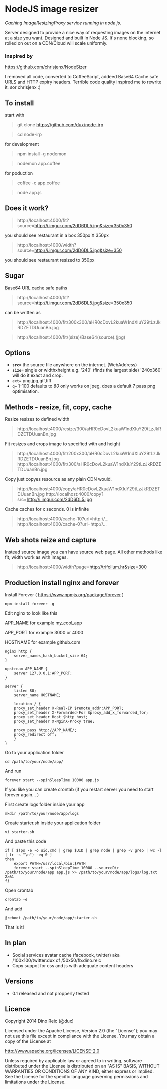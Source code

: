 # NodeJS image resizer


*Caching ImageResizingProxy service running in node js.*

Server designed to provide a nice way of requesting images on the internet at a size you want. Designed and built in Node JS.
It's none blocking, so rolled on out on a CDN/Cloud will scale uniformly.

### Inspired by

https://github.com/chrisjenx/NodeSizer

I removed all code, converted to CoffeeScript, addeed Base64 Cache safe URLS and HTTP expiry headers. Terrible code quality inspired me to rewrite it, sor chrisjenx :)


## To install

start with

> git clone https://github.com/dux/node-irp

> cd node-irp

for development

> npm install -g nodemon

> nodemon app.coffee

for poduction

> coffee -c app.coffee

> node app.js


## Does it work?

> http://localhost:4000/fit?source=http://i.imgur.com/2dD6DL5.jpg&size=350x350

you should see restaurant in a box 350px X 350px

> http://localhost:4000/width?source=http://i.imgur.com/2dD6DL5.jpg&size=350

you should see restaurant resized to 350px


## Sugar

Base64 URL cache safe paths

> http://localhost:4000/fit?source=http://i.imgur.com/2dD6DL5.jpg&size=350x350

can be written as

> http://localhost:4000/fit/300x300/aHR0cDovL2kuaW1ndXIuY29tLzJkRDZETDUuanBn.jpg

> http://localhost:4000/fit/(size)/Base64(source).(jpg)


## Options

* **`src=`** the source file anywhere on the internet. (WebAddress)
* **`size=`** single or widthxheight e.g. '240' (finds the largest side) '240x360' will do it exact and crop.
* `ext=` png,jpg,gif,tiff
* `q=` 1-100 defaults to _80_ only works on jpeg, does a default 7 pass png optimisation.


## Methods - resize, fit, copy, cache

Resize resizes to defined width

> http://localhost:4000/resize/300/aHR0cDovL2kuaW1ndXIuY29tLzJkRDZETDUuanBn.jpg

Fit resizes and crops image to specified with and height

> http://localhost:4000/fit/200x300/aHR0cDovL2kuaW1ndXIuY29tLzJkRDZETDUuanBn.jpg
> http://localhost:4000/fit/300/aHR0cDovL2kuaW1ndXIuY29tLzJkRDZETDUuanBn.jpg

Copy just copyes resource as any plain CDN would.

> http://localhost:4000/copy/aHR0cDovL2kuaW1ndXIuY29tLzJkRDZETDUuanBn.jpg
> http://localhost:4000/copy?src=http://i.imgur.com/2dD6DL5.jpg


Cache caches for x seconds. 0 is infinite

> http://localhost:4000/cache-10?url=http://...
> http://localhost:4000/cache-0?url=http://...

## Web shots reize and capture

Instead source image you can have source web page. All other methods like fit, width work as with images.

> http://localhost:4000/width?page=http://trifolium.hr&size=300



## Production install nginx and forever

Install Forever ( https://www.npmjs.org/package/forever )
	
	npm install forever -g

Edit nginx to look like this

APP_NAME for example my_cool_app

APP_PORT for example 3000 or 4000

HOSTNAME for example github.com


	nginx http { 
		server_names_hash_bucket_size 64; 
	}

	upstream APP_NAME {
		server 127.0.0.1:APP_PORT;
  	}

  	server {
		listen 80;
		server_name HOSTNAME;

		location / {
  		proxy_set_header X-Real-IP $remote_addr:APP_PORT;
  		proxy_set_header X-Forwarded-For $proxy_add_x_forwarded_for;
  		proxy_set_header Host $http_host;
  		proxy_set_header X-NginX-Proxy true;

  		proxy_pass http://APP_NAME/;
  		proxy_redirect off;
		}
  	}

Go to your application folder 

	cd /path/to/your/node/app/

And run 

	forever start --spinSleepTime 10000 app.js
	
If you like you can create crontab (if you restart server you need to start forever again... )

First create logs folder inside your app 

	mkdir /path/to/your/node/app/logs
	
Create starter.sh inside your application folder 

	vi starter.sh
	
And paste this code	

	if [ $(ps -e -o uid,cmd | grep $UID | grep node | grep -v grep | wc -l | tr -s "\n") -eq 0 ]
	then
    	export PATH=/usr/local/bin:$PATH
    	forever start --spinSleepTime 10000 --sourceDir /path/to/your/node/app app.js >> /path/to/your/node/app/logs/log.txt 2>&1
	fi
	
Open crontab

	crontab -e
	
And add 

	@reboot /path/to/your/node/app/starter.sh		
That is it!

## In plan

* Social services avatar cache (facebook, twitter) aka /100x100/twitter:dux of /50x50/fb:dino.reic
* Copy suppot for css and js with adequate content headers


## Versions

* 0.1 released and not propperly tested


## Licence

Copyright 2014 Dino Reic (@dux)

Licensed under the Apache License, Version 2.0 (the "License");
you may not use this file except in compliance with the License.
You may obtain a copy of the License at

   http://www.apache.org/licenses/LICENSE-2.0

Unless required by applicable law or agreed to in writing, software
distributed under the License is distributed on an "AS IS" BASIS,
WITHOUT WARRANTIES OR CONDITIONS OF ANY KIND, either express or implied.
See the License for the specific language governing permissions and
limitations under the License.